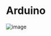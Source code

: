 # Arduino


![image](https://github.com/user-attachments/assets/72803f82-b115-4808-ad46-8739796213a5)

